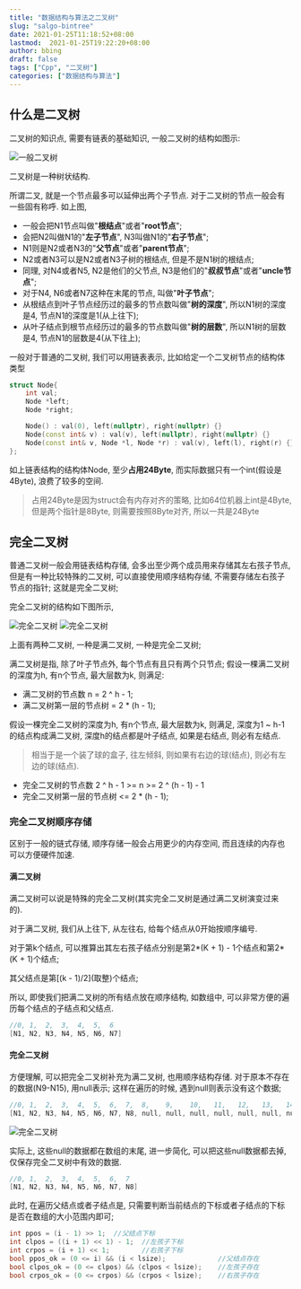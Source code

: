 ```yaml
---
title: "数据结构与算法之二叉树"
slug: "salgo-bintree"
date: 2021-01-25T11:18:52+08:00
lastmod:  2021-01-25T19:22:20+08:00
author: bbing
draft: false
tags: ["Cpp", "二叉树"]
categories: ["数据结构与算法"]
---
```


## 什么是二叉树

二叉树的知识点, 需要有链表的基础知识, 一般二叉树的结构如图示:

![一般二叉树](https://s3.ax1x.com/2021/01/25/sOk8ij.png "二叉树")

二叉树是一种树状结构.

所谓二叉, 就是一个节点最多可以延伸出两个子节点. 对于二叉树的节点一般会有一些固有称呼.
如上图,
- 一般会把N1节点叫做"**根结点**"或者"**root节点**";
- 会把N2叫做N1的"**左子节点**", N3叫做N1的"**右子节点**";
- N1则是N2或者N3的"**父节点**"或者"**parent节点**";
- N2或者N3可以是N2或者N3子树的根结点, 但是不是N1树的根结点;
- 同理, 对N4或者N5, N2是他们的父节点, N3是他们的"**叔叔节点**"或者"**uncle节点**";
- 对于N4, N6或者N7这种在末尾的节点, 叫做"**叶子节点**";
- 从根结点到叶子节点经历过的最多的节点数叫做"**树的深度**", 所以N1树的深度是4, 节点N1的深度是1(从上往下);
- 从叶子结点到根节点经历过的最多的节点数叫做"**树的层数**", 所以N1树的层数是4, 节点N1的层数是4(从下往上);

一般对于普通的二叉树, 我们可以用链表表示, 比如给定一个二叉树节点的结构体类型

```C++
struct Node{
    int val;
    Node *left;
    Node *right;

    Node() : val(0), left(nullptr), right(nullptr) {}
    Node(const int& v) : val(v), left(nullptr), right(nullptr) {}
    Node(const int& v, Node *l, Node *r) : val(v), left(l), right(r) {}
};
```

如上链表结构的结构体Node, 至少**占用24Byte**, 而实际数据只有一个int(假设是4Byte), 浪费了较多的空间.

> 占用24Byte是因为struct会有内存对齐的策略, 比如64位机器上int是4Byte, 但是两个指针是8Byte, 则需要按照8Byte对齐, 所以一共是24Byte

## 完全二叉树

普通二叉树一般会用链表结构存储, 会多出至少两个成员用来存储其左右孩子节点, 但是有一种比较特殊的二叉树, 可以直接使用顺序结构存储, 不需要存储左右孩子节点的指针; 这就是完全二叉树;

完全二叉树的结构如下图所示,

![完全二叉树](https://s3.ax1x.com/2021/01/25/sOkNQ0.png "完全二叉树/满二叉树")
![完全二叉树](https://s3.ax1x.com/2021/01/25/sOkUyV.png "完全二叉树")

上面有两种二叉树, 一种是满二叉树, 一种是完全二叉树;

满二叉树是指, 除了叶子节点外, 每个节点有且只有两个只节点; 假设一棵满二叉树的深度为h, 有n个节点, 最大层数为k, 则满足:

- 满二叉树的节点数 n = 2 ^ h - 1;
- 满二叉树第一层的节点树 = 2 * (h - 1);

假设一棵完全二叉树的深度为h, 有n个节点, 最大层数为k, 则满足, 深度为1 ~ h-1的结点构成满二叉树, 深度h的结点都是叶子结点, 如果是右结点, 则必有左结点.
> 相当于是一个装了球的盒子, 往左倾斜, 则如果有右边的球(结点), 则必有左边的球(结点).

- 完全二叉树的节点数 2 ^ h - 1 >= n >= 2 ^ (h - 1) - 1
- 完全二叉树第一层的节点树 <= 2 * (h - 1);

### 完全二叉树顺序存储

区别于一般的链式存储, 顺序存储一般会占用更少的内存空间, 而且连续的内存也可以方便硬件加速.

#### 满二叉树

满二叉树可以说是特殊的完全二叉树(其实完全二叉树是通过满二叉树演变过来的).

对于满二叉树, 我们从上往下, 从左往右, 给每个结点从0开始按顺序编号.

对于第k个结点, 可以推算出其左右孩子结点分别是第2*(K + 1) - 1个结点和第2*(K + 1)个结点;

其父结点是第\[(k - 1)/2\](取整)个结点;

所以, 即使我们把满二叉树的所有结点放在顺序结构, 如数组中, 可以非常方便的遍历每个结点的子结点和父结点.

```C++
//0, 1,  2,  3,  4,  5,  6
[N1, N2, N3, N4, N5, N6, N7]
```

#### 完全二叉树

方便理解, 可以把完全二叉树补充为满二叉树, 也用顺序结构存储. 对于原本不存在的数据(N9-N15), 用null表示; 这样在遍历的时候, 遇到null则表示没有这个数据;

```C++
//0, 1,  2,  3,  4,  5,  6,  7,  8,    9,    10,   11,   12,   13,   14
[N1, N2, N3, N4, N5, N6, N7, N8, null, null, null, null, null, null, null]
```

![完全二叉树](https://s3.ax1x.com/2021/01/25/sOk0wF.png "完全二叉树补充为满二叉树")

实际上, 这些null的数据都在数组的末尾, 进一步简化, 可以把这些null数据都去掉, 仅保存完全二叉树中有效的数据.

```C++
//0, 1,  2,  3,  4,  5,  6,  7
[N1, N2, N3, N4, N5, N6, N7, N8]
```

此时, 在遍历父结点或者子结点是, 只需要判断当前结点的下标或者子结点的下标是否在数组的大小范围内即可;

```C++
int ppos = (i - 1) >> 1;  //父结点下标
int clpos = ((i + 1) << 1) - 1;  //左孩子下标
int crpos = (i + 1) << 1;        //右孩子下标
bool ppos_ok = (0 <= i) && (i < lsize);             //父结点存在
bool clpos_ok = (0 <= clpos) && (clpos < lsize);    //左孩子存在
bool crpos_ok = (0 <= crpos) && (crpos < lsize);    //右孩子存在
```